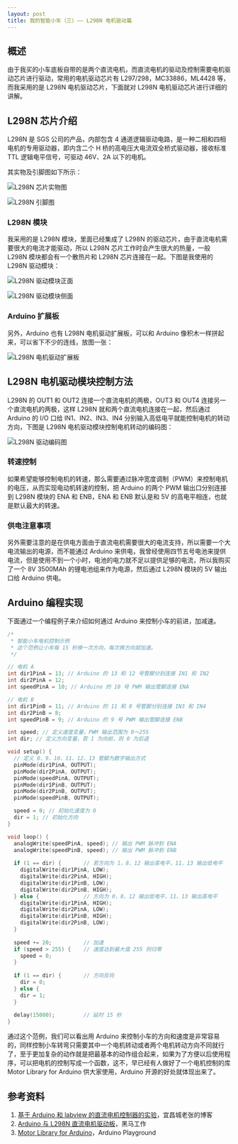 ```yaml
---
layout: post
title: 我的智能小车（三）—— L298N 电机驱动篇
---
```


## 概述

由于我买的小车底板自带的是两个直流电机，而直流电机的驱动及控制需要电机驱动芯片进行驱动，常用的电机驱动芯片有 L297/298，MC33886，ML4428 等，而我采用的是 L298N 电机驱动芯片，下面就对 L298N 电机驱动芯片进行详细的讲解。

## L298N 芯片介绍

L298N 是 SGS 公司的产品，内部包含 4 通道逻辑驱动电路，是一种二相和四相电机的专用驱动器，即内含二个 H 桥的高电压大电流双全桥式驱动器，接收标准 TTL 逻辑电平信号，可驱动 46V、2A 以下的电机。

其实物及引脚图如下所示：

![L298N 芯片实物图](https://f002.backblazeb2.com/file/as-cdn/blog/L298N.jpg)

![L298N 引脚图](https://f002.backblazeb2.com/file/as-cdn/blog/L298N%E5%BC%95%E8%84%9A%E5%9B%BE.jpg)

### L298N 模块

我采用的是 L298N 模块，里面已经集成了 L298N 的驱动芯片，由于直流电机需要很大的电流才能驱动，所以 L298N 芯片工作时会产生很大的热量，一般 L298N 模块都会有一个散热片和 L298N 芯片连接在一起。下图是我使用的 L298N 驱动模块：

![L298N 驱动模块正面](https://f002.backblazeb2.com/file/as-cdn/blog/L298N%E5%8F%8C%E7%94%B5%E6%9C%BA%E9%A9%B1%E5%8A%A8%E6%A8%A1%E5%9D%97.jpg)

![L298N 驱动模块侧面](https://f002.backblazeb2.com/file/as-cdn/blog/L298N%E6%A8%A1%E5%9D%97.jpg)

### Arduino 扩展板

另外，Arduino 也有 L298N 电机驱动扩展板，可以和 Arduino 像积木一样拼起来，可以省下不少的连线，放图一张：

![L298N 电机驱动扩展板](https://f002.backblazeb2.com/file/as-cdn/blog/L298N%E7%94%B5%E6%9C%BA%E9%A9%B1%E5%8A%A8%E6%89%A9%E5%B1%95%E6%9D%BF.jpg)

## L298N 电机驱动模块控制方法

L298N 的 OUT1 和 OUT2 连接一个直流电机的两极，OUT3 和 OUT4 连接另一个直流电机的两极，这样 L298N 就和两个直流电机连接在一起，然后通过 Arduino 的 I/O 口给 IN1、IN2、IN3、IN4 分别输入高低电平就能控制电机的转动方向，下图是 L298N 电机驱动模块控制电机转动的编码图：

![L298N 驱动编码图](https://f002.backblazeb2.com/file/as-cdn/blog/L298N%E9%A9%B1%E5%8A%A8%E7%BC%96%E7%A0%81%E5%9B%BE.jpg)

### 转速控制

如果希望能够控制电机的转速，那么需要通过脉冲宽度调制（PWM）来控制电机的电压，从而实现电动机转速的控制，把 Arduino 的两个 PWM 输出口分别连接到 L298N 模块的 ENA 和 ENB，ENA 和 ENB 默认是和 5V 的高电平相连，也就是默认最大的转速。

### 供电注意事项

另外需要注意的是在供电方面由于直流电机需要很大的电流支持，所以需要一个大电流输出的电源，而不能通过 Arduino 来供电，我曾经使用四节五号电池来提供电流，但是使用不到一个小时，电池的电力就不足以提供足够的电流，所以我购买了一个 8V 3500MAh 的锂电池组来作为电源，然后通过 L298N 模块的 5V 输出口给 Arduino 供电。

## Arduino 编程实现

下面通过一个编程例子来介绍如何通过 Arduino 来控制小车的前进，加减速。

```c
/*
 * 智能小车电机控制示例
 * 这个范例让小车每 15 秒换一次方向，每次换方向就加速。
 */

// 电机 A
int dir1PinA = 13; // Arduino 的 13 和 12 号管脚分别连接 IN1 和 IN2
int dir2PinA = 12;
int speedPinA = 10; // Arduino 的 10 号 PWM 输出管脚连接 ENA

// 电机 B
int dir1PinB = 11; // Arduino 的 11 和 8 号管脚分别连接 IN3 和 IN4
int dir2PinB = 8;
int speedPinB = 9; // Arduino 的 9 号 PWM 输出管脚连接 ENB

int speed; // 定义速度变量，PWM 输出范围为 0～255
int dir; // 定义方向变量，若 1 为向前，则 0 为后退

void setup() {
  // 定义 8、9、10、11、12、13 管脚为数字输出方式
  pinMode(dir1PinA, OUTPUT);
  pinMode(dir2PinA, OUTPUT);
  pinMode(speedPinA, OUTPUT);
  pinMode(dir1PinB, OUTPUT);
  pinMode(dir2PinB, OUTPUT);
  pinMode(speedPinB, OUTPUT);

  speed = 0; // 初始化速度为 0
  dir = 1; // 初始化方向
}

void loop() {
  analogWrite(speedPinA, speed); // 输出 PWM 脉冲到 ENA
  analogWrite(speedPinB, speed); // 输出 PWM 脉冲到 ENB
  
  if (1 == dir) {       // 若方向为 1，8、12 输出高电平，11、13 输出低电平
    digitalWrite(dir1PinA, LOW);
    digitalWrite(dir2PinA, HIGH);
    digitalWrite(dir1PinB, LOW);
    digitalWrite(dir2PinB, HIGH);
  } else {              // 方向为 0，8、12 输出低电平，11、13 输出高电平
    digitalWrite(dir1PinA, HIGH);
    digitalWrite(dir2PinA, LOW);
    digitalWrite(dir1PinB, HIGH);
    digitalWrite(dir2PinB, LOW);
  }
  
  speed += 20;          // 加速
  if (speed > 255) {    // 速度达到最大值 255 则归零
    speed = 0;          
  }
  
  if (1 == dir) {       // 方向反向
    dir = 0;
  } else {
    dir = 1;
  }
  
  delay(15000);         // 延时 15 秒
}
```

通过这个范例，我们可以看出用 Arduino 来控制小车的方向和速度是非常容易的，同样控制小车转弯只需要其中一个电机转动或者两个电机转动方向不同就行了，至于更加复杂的动作就是把最基本的动作组合起来，如果为了方便以后使用程序，可以把电机的控制写成一个函数，这不，早已经有人做好了一个电机控制的库 Motor Library for Arduino 供大家使用，Arduino 开源的好处就体现出来了。

## 参考资料

1. [基于 Arduino 和 labview 的直流电机控制器的实验](http://www.eefocus.com/zhang700309/blog/2012-02/233951_d6fd7.html)，宜昌城老张的博客
2. [Arduino 与 L298N 直流电机驱动板](http://blog.163.com/hmfile@126/blog/static/16868626920115741935430/)，黑马工作
3. [Motor Library for Arduino](http://www.arduino.cc/playground/Code/Motor#CurrentVersion)，Arduino Playground
